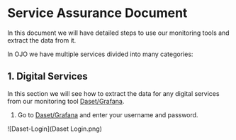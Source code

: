 # Service Assurance Document

In this document we will have detailed steps to use our monitoring tools and extract the data from it.

In OJO we have multiple services divided into many categories:


## 1. Digital Services

In this section we will see how to extract the data for any digital services from our monitoring tool [Daset/Grafana](https://www.daset.sk/grafana/login).

1. Go to [Daset/Grafana](https://www.daset.sk/grafana/login) and enter your username and password.

![Daset-Login](Daset Login.png)
